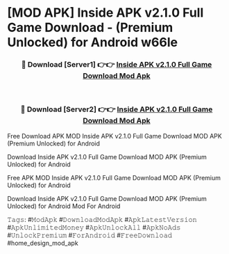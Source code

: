 # [MOD APK] Inside APK v2.1.0 Full Game Download - (Premium Unlocked) for Android w66le



<div align="center">
<h3>🔴 Download [Server1] 👉👉 <a href="https://momento.my/?title=Inside_APK_v2.1.0_Full_Game_Download">Inside APK v2.1.0 Full Game Download Mod Apk</a></h3><br>

<h3>🔴 Download [Server2] 👉👉 <a href="https://momento.my/?title=Inside_APK_v2.1.0_Full_Game_Download">Inside APK v2.1.0 Full Game Download Mod Apk</a></h3>
</div>



Free Download APK MOD Inside APK v2.1.0 Full Game Download MOD APK (Premium Unlocked) for Android

Download Inside APK v2.1.0 Full Game Download MOD APK (Premium Unlocked) for Android

Free APK MOD Inside APK v2.1.0 Full Game Download MOD APK (Premium Unlocked) for Android

Download Inside APK v2.1.0 Full Game Download MOD APK (Premium Unlocked) for Android Mod For Android

𝚃𝚊𝚐𝚜: #𝙼𝚘𝚍𝙰𝚙𝚔 #𝙳𝚘𝚠𝚗𝚕𝚘𝚊𝚍𝙼𝚘𝚍𝙰𝚙𝚔 #𝙰𝚙𝚔𝙻𝚊𝚝𝚎𝚜𝚝𝚅𝚎𝚛𝚜𝚒𝚘𝚗 #𝙰𝚙𝚔𝚄𝚗𝚕𝚒𝚖𝚒𝚝𝚎𝚍𝙼𝚘𝚗𝚎𝚢 #𝙰𝚙𝚔𝚄𝚗𝚕𝚘𝚌𝚔𝙰𝚕𝚕 #𝙰𝚙𝚔𝙽𝚘𝙰𝚍𝚜 #𝚄𝚗𝚕𝚘𝚌𝚔𝙿𝚛𝚎𝚖𝚒𝚞𝚖 #𝙵𝚘𝚛𝙰𝚗𝚍𝚛𝚘𝚒𝚍 #𝙵𝚛𝚎𝚎𝙳𝚘𝚠𝚗𝚕𝚘𝚊𝚍 #home_design_mod_apk
